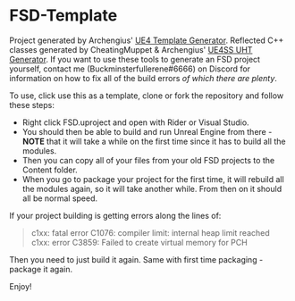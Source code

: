 # FSD-Template

Project generated by Archengius' [UE4 Template Generator](https://github.com/Archengius/UE4GameProjectGenerator). Reflected C++ classes generated by CheatingMuppet & Archengius' [UE4SS UHT Generator](https://github.com/UE4SS/UE4SS). If you want to use these tools to generate an FSD project yourself, contact me (Buckminsterfullerene#6666) on Discord for information on how to fix all of the build errors *of which there are plenty*.

To use, click use this as a template, clone or fork the repository and follow these steps:
* Right click FSD.uproject and open with Rider or Visual Studio. 
* You should then be able to build and run Unreal Engine from there - **NOTE** that it will take a while on the first time since it has to build all the modules. 
* Then you can copy all of your files from your old FSD projects to the Content folder. 
* When you go to package your project for the first time, it will rebuild all the modules again, so it will take another while. From then on it should all be normal speed.

If your project building is getting errors along the lines of:
> c1xx: fatal error C1076: compiler limit: internal heap limit reached<br>
> c1xx: error C3859: Failed to create virtual memory for PCH


Then you need to just build it again. Same with first time packaging - package it again.

Enjoy!